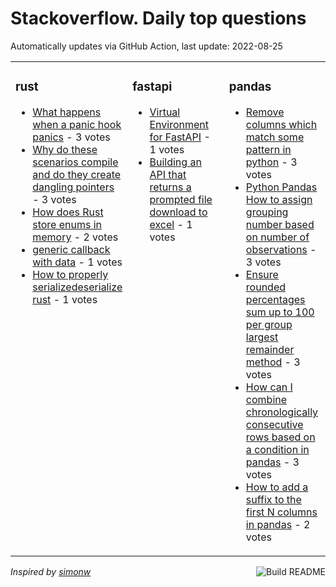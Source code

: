 # Stackoverflow. Daily top questions 

Automatically updates via GitHub Action, last update: <!-- date starts -->2022-08-25<!-- date ends -->


<table><tr><td valign="top" width="33%">

### rust
<!-- rust starts -->
* [What happens when a panic hook panics](https://stackoverflow.com/questions/73467248/what-happens-when-a-panic-hook-panics) - 3 votes
* [Why do these scenarios compile and do they create dangling pointers](https://stackoverflow.com/questions/73486923/why-do-these-scenarios-compile-and-do-they-create-dangling-pointers) - 3 votes
* [How does Rust store enums in memory](https://stackoverflow.com/questions/73489955/how-does-rust-store-enums-in-memory) - 2 votes
* [generic callback with data](https://stackoverflow.com/questions/73468037/generic-callback-with-data) - 1 votes
* [How to properly serializedeserialize rust](https://stackoverflow.com/questions/73480093/how-to-properly-serialize-deserialize-rust) - 1 votes
<!-- rust ends -->
</td><td valign="top" width="34%">


### fastapi
<!-- fastapi starts -->
* [Virtual Environment for FastAPI](https://stackoverflow.com/questions/73482467/virtual-environment-for-fastapi) - 1 votes
* [Building an API that returns a prompted file download to excel](https://stackoverflow.com/questions/73492479/building-an-api-that-returns-a-prompted-file-download-to-excel) - 1 votes
<!-- fastapi ends -->
</td><td valign="top" width="34%">


### pandas
<!-- pandas starts -->
* [Remove columns which match some pattern in python](https://stackoverflow.com/questions/73480989/remove-columns-which-match-some-pattern-in-python) - 3 votes
* [Python Pandas How to assign grouping number based on number of observations](https://stackoverflow.com/questions/73486234/python-pandas-how-to-assign-grouping-number-based-on-number-of-observations) - 3 votes
* [Ensure rounded percentages sum up to 100 per group largest remainder method](https://stackoverflow.com/questions/73469762/ensure-rounded-percentages-sum-up-to-100-per-group-largest-remainder-method) - 3 votes
* [How can I combine chronologically consecutive rows based on a condition in pandas](https://stackoverflow.com/questions/73489439/how-can-i-combine-chronologically-consecutive-rows-based-on-a-condition-in-panda) - 3 votes
* [How to add a suffix to the first N columns in pandas](https://stackoverflow.com/questions/73484206/how-to-add-a-suffix-to-the-first-n-columns-in-pandas) - 2 votes
<!-- pandas ends -->
</td></tr></table>

<a href="https://github.com/hp0404/hp0404/actions"><img src="https://github.com/hp0404/hp0404/workflows/Build%20README/badge.svg" align="right" alt="Build README"></a> <p>*Inspired by  [simonw](https://github.com/simonw/simonw)*</p>
